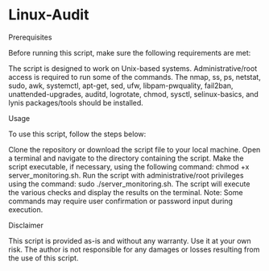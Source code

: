 # Linux-Audit

Prerequisites

Before running this script, make sure the following requirements are met:

The script is designed to work on Unix-based systems.
Administrative/root access is required to run some of the commands.
The nmap, ss, ps, netstat, sudo, awk, systemctl, apt-get, sed, ufw, libpam-pwquality, fail2ban, unattended-upgrades, auditd, logrotate, chmod, sysctl, selinux-basics, and lynis packages/tools should be installed.

Usage

To use this script, follow the steps below:

Clone the repository or download the script file to your local machine.
Open a terminal and navigate to the directory containing the script.
Make the script executable, if necessary, using the following command: chmod +x server_monitoring.sh.
Run the script with administrative/root privileges using the command: sudo ./server_monitoring.sh.
The script will execute the various checks and display the results on the terminal.
Note: Some commands may require user confirmation or password input during execution.

Disclaimer

This script is provided as-is and without any warranty. Use it at your own risk. The author is not responsible for any damages or losses resulting from the use of this script.

